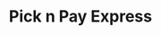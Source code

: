 ---
title: "Pick n Pay Express"
url: /pretoria/pick-n-pay-express-church-street/
shop: convenience
---